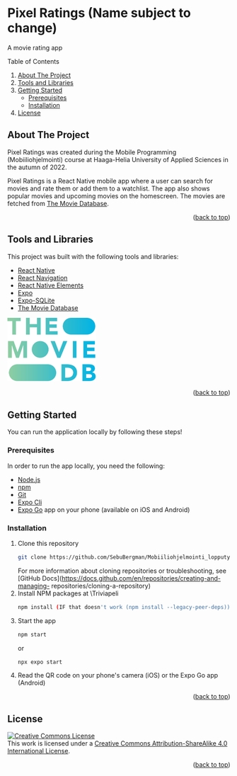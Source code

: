 <a name="readme-top"></a>
<!--
*** Thanks for checking out the Best-README-Template. If you have a suggestion
*** that would make this better, please fork the repo and create a pull request
*** or simply open an issue with the tag "enhancement".
*** Don't forget to give the project a star!
*** Thanks again! Now go create something AMAZING! :D
-->

# Pixel Ratings (Name subject to change)

A movie rating app

<!-- TABLE OF CONTENTS -->
  <summary>Table of Contents</summary>
  <ol>
    <li>
      <a href="#about-the-project">About The Project</a>
    </li>
    <li><a href="#tools-and-libraries">Tools and Libraries</a></li>
    <li>
      <a href="#getting-started">Getting Started</a>
      <ul>
        <li><a href="#prerequisites">Prerequisites</a></li>
        <li><a href="#installation">Installation</a></li>
      </ul>
    </li>
    <li><a href="#license">License</a></li>
  </ol>



<!-- ABOUT THE PROJECT -->
## About The Project

Pixel Ratings was created during the Mobile Programming (Mobiiliohjelmointi) course at Haaga-Helia University of Applied Sciences in the autumn of 2022.

Pixel Ratings is a React Native mobile app where a user can search for movies and rate them or add them to a watchlist. The app also shows popular movies and upcoming movies on the homescreen. The movies are fetched from [The Movie Database](https://www.themoviedb.org/documentation/api).

<p align="right">(<a href="#readme-top">back to top</a>)</p>


<!-- TOOLS AND LIBRARIES -->
## Tools and Libraries

This project was built with the following tools and libraries:

* [React Native](https://reactnative.dev/)
* [React Navigation](https://reactnavigation.org/)
* [React Native Elements](https://reactnativeelements.com/)
* [Expo](https://expo.dev/)
* [Expo-SQLite](https://docs.expo.dev/versions/latest/sdk/sqlite/)
* [The Movie Database](https://www.themoviedb.org/documentation/api)
<img src="src/assets/TheMovieDB.svg" alt="logo" width="200" height="auto" />

<p align="right">(<a href="#readme-top">back to top</a>)</p>



<!-- GETTING STARTED -->
## Getting Started

You can run the application locally by following these steps!

### Prerequisites

In order to run the app locally, you need the following:
* [Node.js](https://nodejs.org/en/)
* [npm](https://docs.npmjs.com/downloading-and-installing-node-js-and-npm)
* [Git](https://www.git-scm.com/)
* [Expo Cli](https://docs.expo.dev/get-started/installation/#1-expo-cli)
* [Expo Go](https://docs.expo.dev/get-started/installation/#2-expo-go-app-for-android-and) app on your phone (available on iOS and Android)

### Installation

1. Clone this repository
   ```sh
   git clone https://github.com/SebuBergman/Mobiiliohjelmointi_lopputyo.git
   ```
   For more information about cloning repositories or troubleshooting, see [GitHub Docs](https://docs.github.com/en/repositories/creating-and-managing-   repositories/cloning-a-repository)
2. Install NPM packages at \Triviapeli
   ```sh
   npm install (IF that doesn't work (npm install --legacy-peer-deps))
   ```
3. Start the app
   ```sh
   npm start
   ```
   or
      ```sh
   npx expo start
   ```
4. Read the QR code on your phone's camera (iOS) or the Expo Go app (Android)

<p align="right">(<a href="#readme-top">back to top</a>)</p>

<!-- LICENSE -->
## License

<a rel="license" href="http://creativecommons.org/licenses/by-sa/4.0/"><img alt="Creative Commons License" style="border-width:0" src="https://i.creativecommons.org/l/by-sa/4.0/88x31.png" /></a><br />This work is licensed under a <a rel="license" href="http://creativecommons.org/licenses/by-sa/4.0/">Creative Commons Attribution-ShareAlike 4.0 International License</a>.

<p align="right">(<a href="#readme-top">back to top</a>)</p>


